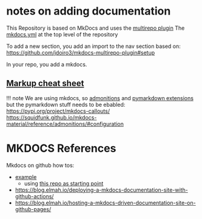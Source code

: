 # notes on adding documentation

This Repository is based on MkDocs and uses the [multirepo plugin](https://github.com/jdoiro3/mkdocs-multirepo-plugin)
The [mkdocs.yml](https://github.com/earthcube/geocodes_documentation/blob/main/mkdocs.yml) at the top level of the repository

To add a new section, you add an import to the nav section based on: https://github.com/jdoiro3/mkdocs-multirepo-plugin#setup

In your repo, you add a mkdocs.

## [Markup cheat sheet ](https://yakworks.github.io/docmark/cheat-sheet/)

!!! note 
    We are using mkdocs, so [admonitions](https://pypi.org/project/mkdocs-callouts/)
    and [pymarkdown extensions](https://python-markdown.github.io/extensions/)
    but the pymarkdown stuff needs to be ebabled: https://pypi.org/project/mkdocs-callouts/
https://squidfunk.github.io/mkdocs-material/reference/admonitions/#configuration

# MKDOCS References

Mkdocs on github how tos:

* [example](https://multirepo-docs.github.io/root-docs/developers/contributing/)
    * using [this repo as starting point](https://github.com/multirepo-docs/root-docs)
* https://blog.elmah.io/deploying-a-mkdocs-documentation-site-with-github-actions/
* https://blog.elmah.io/hosting-a-mkdocs-driven-documentation-site-on-github-pages/
